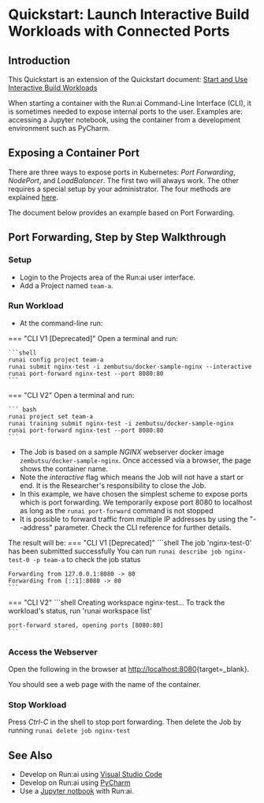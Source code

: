 # Quickstart: Launch Interactive Build Workloads with Connected Ports

## Introduction

 This Quickstart is an extension of the Quickstart document: [Start and Use Interactive Build Workloads](walkthrough-build.md) 

 When starting a container with the Run:ai Command-Line Interface (CLI), it is sometimes needed to expose internal ports to the user. Examples are: accessing a Jupyter notebook, using the container from a development environment such as PyCharm. 

## Exposing a Container Port

 There are three ways to expose ports in Kubernetes: _Port Forwarding_, _NodePort_, and _LoadBalancer_. The first two will always work. The other requires a special setup by your administrator. The four methods are explained [here](../../admin//config/allow-external-access-to-containers.md). 

 The document below provides an example based on Port Forwarding.


## Port Forwarding, Step by Step Walkthrough

### Setup

*  Login to the Projects area of the Run:ai user interface.
*  Add a Project named `team-a`.

### Run Workload

*   At the command-line run:

=== "CLI V1 [Deprecated]"
    Open a terminal and run:
    
    ```shell
    runai config project team-a
    runai submit nginx-test -i zembutsu/docker-sample-nginx --interactive
    runai port-forward nginx-test --port 8080:80
    ```

=== "CLI V2"
    Open a terminal and run:

    ``` bash
    runai project set team-a
    runai training submit nginx-test -i zembutsu/docker-sample-nginx
    runai port-forward nginx-test --port 8080:80 
    ```

*   The Job is based on a sample _NGINX_ webserver docker image `zembutsu/docker-sample-nginx`. Once accessed via a browser, the page shows the container name. 
*   Note the _interactive_ flag which means the Job will not have a start or end. It is the Researcher's responsibility to close the Job.  
*   In this example, we have chosen the simplest scheme to expose ports which is port forwarding. We temporarily expose port 8080 to localhost as long as the `runai port-forward` command is not stopped
*   It is possible to forward traffic from multiple IP addresses by using the "--address" parameter. Check the CLI reference for further details. 

The result will be:
=== "CLI V1 [Deprecated]"
    ```shell
    The job 'nginx-test-0' has been submitted successfully
    You can run `runai describe job nginx-test-0 -p team-a` to check the job status
    
    Forwarding from 127.0.0.1:8080 -> 80
    Forwarding from [::1]:8080 -> 80
    ```

=== "CLI V2"
    ```shell
    Creating workspace nginx-test...
    To track the workload's status, run 'runai workspace list'

    port-forward stared, opening ports [8080:80]
    ```

### Access the Webserver 

Open the following in the browser at [http://localhost:8080](http://localhost:8080){target=_blank}.

You should see a web page with the name of the container.

### Stop Workload

Press _Ctrl-C_ in the shell to stop port forwarding. Then delete the Job by running `runai delete job nginx-test`
## See Also

* Develop on Run:ai using [Visual Studio Code](../tools/dev-vscode.md)
* Develop on Run:ai using [PyCharm](../tools/dev-pycharm.md)
* Use a [Jupyter notbook](../tools/dev-jupyter.md) with Run:ai.
